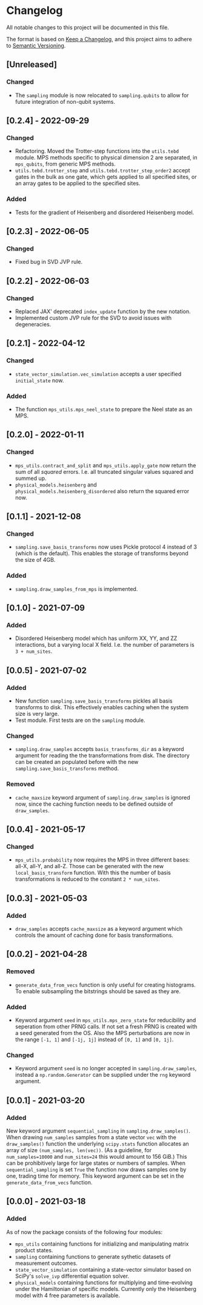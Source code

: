 # Changelog
All notable changes to this project will be documented in this file.

The format is based on [Keep a Changelog](https://keepachangelog.com/en/1.0.0/),
and this project aims to adhere to [Semantic Versioning](https://semver.org/spec/v2.0.0.html).

## [Unreleased]
### Changed
- The `sampling` module is now relocated to `sampling.qubits` to allow for future integration of
non-qubit systems.

## [0.2.4] - 2022-09-29
### Changed
- Refactoring. Moved the Trotter-step functions into the `utils.tebd` module. MPS methods specific
to physical dimension 2 are separated, in `mps_qubits`, from generic MPS methods.
- `utils.tebd.trotter_step` and `utils.tebd.trotter_step_order2` accept gates in the bulk as one
gate, which gets applied to all specified sites, or an array gates to be applied to the specified
sites.
### Added
- Tests for the gradient of Heisenberg and disordered Heisenberg model.

## [0.2.3] - 2022-06-05
### Changed
- Fixed bug in SVD JVP rule.

## [0.2.2] - 2022-06-03
### Changed
- Replaced JAX' deprecated `index_update` function by the new notation.
- Implemented custom JVP rule for the SVD to avoid issues with degeneracies.

## [0.2.1] - 2022-04-12
### Changed
- `state_vector_simulation.vec_simulation` accepts a user specified `initial_state` now.
### Added
- The function `mps_utils.mps_neel_state` to prepare the Neel state as an MPS.

## [0.2.0] - 2022-01-11
### Changed
- `mps_utils.contract_and_split` and `mps_utils.apply_gate` now return the sum of all _squared_ errors.
I.e. all truncated singular values squared and summed up.
- `physical_models.heisenberg` and `physical_models.heisenberg_disordered` also return the squared
error now.

## [0.1.1] - 2021-12-08
### Changed
- `sampling.save_basis_transforms` now uses Pickle protocol 4 instead of 3 (which is the default).
This enables the storage of transforms beyond the size of 4GB.
### Added
- `sampling.draw_samples_from_mps` is implemented.

## [0.1.0] - 2021-07-09
### Added
- Disordered Heisenberg model which has uniform XX, YY, and ZZ interactions, but a varying local X field.
I.e. the number of parameters is `3 + num_sites`.

## [0.0.5] - 2021-07-02
### Added
- New function `sampling.save_basis_transforms` pickles all basis transforms to disk. This effectively
enables caching when the system size is very large.
- Test module. First tests are on the `sampling` module.
### Changed
- `sampling.draw_samples` accepts `basis_transforms_dir` as a keyword argument for reading the
the transformations from disk. The directory can be created an populated before with the new
`sampling.save_basis_transforms` method.
### Removed
- `cache_maxsize` keyword argument of `sampling.draw_samples` is ignored now, since the caching
function needs to be defined outside of `draw_samples`.

## [0.0.4] - 2021-05-17
### Changed
- `mps_utils.probability` now requires the MPS in three different bases: all-X, all-Y, and all-Z.
Those can be generated with the new `local_basis_transform` function. With this the number of basis
transformations is reduced to the constant `2 * num_sites`.

## [0.0.3] - 2021-05-03
### Added
- `draw_samples` accepts `cache_maxsize` as a keyword argument which controls the amount of caching
done for basis transformations.

## [0.0.2] - 2021-04-28
### Removed
- `generate_data_from_vecs` function is only useful for creating histograms. To enable subsampling
the bitstrings should be saved as they are.
### Added
- Keyword argument `seed` in `mps_utils.mps_zero_state` for reducibility and seperation from other
PRNG calls. If not set a fresh PRNG is created with a seed generated from the OS. Also the MPS
perturbations are now in the range `[-1, 1]` and `[-1j, 1j]` instead of `[0, 1]` and `[0, 1j]`.
### Changed
- Keyword argument `seed` is no longer accepted in `sampling.draw_samples`, instead a `np.random.Generator`
can be supplied under the `rng` keyword argument.

## [0.0.1] - 2021-03-20
### Added
New keyword argument `sequential_sampling` in `sampling.draw_samples()`.
When drawing `num_samples` samples from a state vector `vec` with the `draw_samples()`
function the underlying `scipy.stats` function allocates an array of size `(num_samples, len(vec))`.
(As a guideline, for `num_samples=10000` and `num_sites=24` this would amount to 156 GiB.)
This can be prohibitively large for large states or numbers of samples.
When `sequential_sampling` is set `True` the function now draws samples one by one, trading time for
memory.
This keyword argument can be set in the `generate_data_from_vecs` function.

## [0.0.0] - 2021-03-18
### Added
As of now the package consists of the following four modules:
- `mps_utils` containing functions for initializing and manipulating matrix product states.
- `sampling` containing functions to generate sythetic datasets of measurement outcomes.
- `state_vector_simulation` containing a state-vector simulator based on SciPy's `solve_ivp`
differential equation solver.
- `physical_models` containing functions for multiplying and time-evolving under the Hamiltonian
of specific models. Currently only the Heisenberg model with 4 free parameters is available.